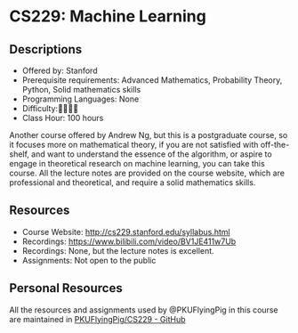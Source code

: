 # CS229: Machine Learning

## Descriptions

- Offered by: Stanford
- Prerequisite requirements: Advanced Mathematics, Probability Theory, Python, Solid mathematics skills
- Programming Languages: None
- Difficulty:🌟🌟🌟🌟
- Class Hour: 100 hours

Another course offered by Andrew Ng, but this is a postgraduate course, so it focuses more on mathematical theory, if you are not satisfied with off-the-shelf, and want to understand the essence of the algorithm, or aspire to engage in theoretical research on machine learning, you can take this course. All the lecture notes are provided on the course website, which are professional and theoretical, and require a solid mathematics skills.

## Resources

- Course Website: <http://cs229.stanford.edu/syllabus.html>
- Recordings: <https://www.bilibili.com/video/BV1JE411w7Ub>
- Recordings: None, but the lecture notes is excellent.
- Assignments: Not open to the public

## Personal Resources

All the resources and assignments used by @PKUFlyingPig in this course are maintained in [PKUFlyingPig/CS229 - GitHub](https://github.com/PKUFlyingPig/CS229)
